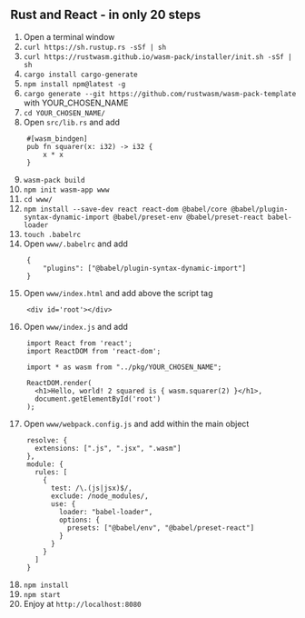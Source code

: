 ## Rust and React - in only 20 steps

1. Open a terminal window
2. `curl https://sh.rustup.rs -sSf | sh`
3. `curl https://rustwasm.github.io/wasm-pack/installer/init.sh -sSf | sh`
4. `cargo install cargo-generate`
5. `npm install npm@latest -g`
6. `cargo generate --git https://github.com/rustwasm/wasm-pack-template` with YOUR_CHOSEN_NAME
7. `cd YOUR_CHOSEN_NAME/`
8. Open `src/lib.rs` and add 
```
    #[wasm_bindgen]
    pub fn squarer(x: i32) -> i32 {
        x * x
    }
```
9. `wasm-pack build`
10. `npm init wasm-app www`
11. `cd www/`
12. `npm install --save-dev react react-dom @babel/core @babel/plugin-syntax-dynamic-import @babel/preset-env @babel/preset-react babel-loader`
13. `touch .babelrc`
14. Open `www/.babelrc` and add
```
    {
        "plugins": ["@babel/plugin-syntax-dynamic-import"]
    }
```
15. Open `www/index.html` and add above the script tag
```
    <div id='root'></div>
```
16. Open `www/index.js` and add
```
    import React from 'react';
    import ReactDOM from 'react-dom';

    import * as wasm from "../pkg/YOUR_CHOSEN_NAME";

    ReactDOM.render(
      <h1>Hello, world! 2 squared is { wasm.squarer(2) }</h1>,
      document.getElementById('root')
    );
```
17. Open `www/webpack.config.js` and add within the main object
```
    resolve: {
      extensions: [".js", ".jsx", ".wasm"]
    },
    module: {
      rules: [
        {
          test: /\.(js|jsx)$/,
          exclude: /node_modules/,
          use: {
            loader: "babel-loader",
            options: {
              presets: ["@babel/env", "@babel/preset-react"]
            }
          }
        }
      ]
    }
```
18. `npm install`
19. `npm start`
20. Enjoy at `http://localhost:8080`

